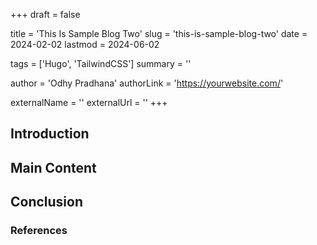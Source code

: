 +++
draft = false

title = 'This Is Sample Blog Two'
slug = 'this-is-sample-blog-two'
date = 2024-02-02
lastmod = 2024-06-02

tags = ['Hugo', 'TailwindCSS']
summary = ''

author = 'Odhy Pradhana'
authorLink = 'https://yourwebsite.com/'

externalName = ''
externalUrl = ''
+++

## Introduction

<!-- Write the introduction here -->

## Main Content

<!-- Write the main content here -->

## Conclusion

<!-- Write the conclusion here -->

### References

<!-- List any references or further readings here -->
